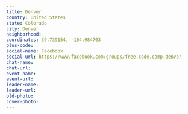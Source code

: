 ```yaml
---
title: Denver
country: United States
state: Colorado
city: Denver
neighborhood: 
coordinates: 39.739154, -104.984703
plus-code:
social-name: Facebook
social-url: https://www.facebook.com/groups/free.code.camp.denver
chat-name:
chat-url:
event-name:
event-url:
leader-name:
leader-url:
old-photo: 
cover-photo:
---
```

